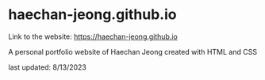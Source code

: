
# haechan-jeong.github.io

Link to the website:
https://haechan-jeong.github.io

A personal portfolio website of Haechan Jeong
created with HTML and CSS

last updated: 8/13/2023

